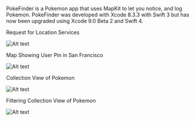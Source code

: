 PokeFinder is a Pokemon app that uses MapKit to let you notice, and log Pokemon. PokeFinder was developed with Xcode 8.3.3 with Swift 3 but has now been upgraded using Xcode 9.0 Beta 2 and Swift 4.

Request for Location Services

![Alt text](https://github.com/mrabins/PokeFinder/blob/images/Simulator%20Screen%20Shot%20Jul%205%2C%202017%2C%208.48.46%20PM.png)



Map Showing User Pin in San Francisco

![Alt text](https://github.com/mrabins/PokeFinder/blob/images/Simulator%20Screen%20Shot%20Jul%205%2C%202017%2C%2010.58.58%20PM.png)



Collection View of Pokemon

![Alt text](https://github.com/mrabins/PokeFinder/blob/images/Simulator%20Screen%20Shot%20Jul%205%2C%202017%2C%2010.59.03%20PM.png)



Filtering Collection View of Pokemon

![Alt text](https://github.com/mrabins/PokeFinder/blob/images/Simulator%20Screen%20Shot%20Jul%205%2C%202017%2C%2010.59.15%20PM.png)
